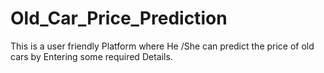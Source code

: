 # Old_Car_Price_Prediction
This is a user friendly Platform where He /She can predict the price of old cars by Entering some required Details.
